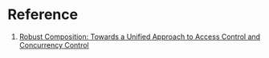 # Reference

1. [Robust Composition: Towards a Unified Approach to Access Control and Concurrency Control](http://erights.org/talks/thesis/markm-thesis.pdf)

